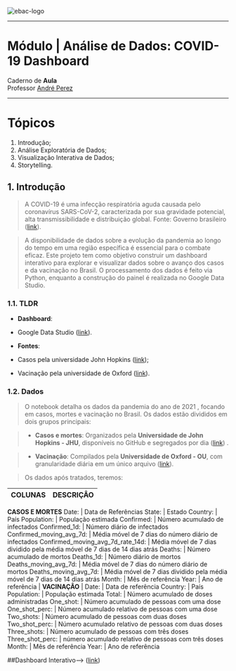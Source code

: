 
<img src="https://raw.githubusercontent.com/andre-marcos-perez/ebac-course-utils/main/media/logo/newebac_logo_black_half.png" alt="ebac-logo">

---

# **Módulo** | Análise de Dados: COVID-19 Dashboard
Caderno de **Aula**<br>
Professor [André Perez](https://www.linkedin.com/in/andremarcosperez/)

---


# **Tópicos**

<ol type="1">
  <li>Introdução;</li>
  <li>Análise Exploratória de Dados;</li>
  <li>Visualização Interativa de Dados;</li>
  <li>Storytelling.</li>
</ol>



## 1\. Introdução

> A COVID-19 é uma infecção respiratória aguda causada pelo coronavírus SARS-CoV-2, caracterizada por sua gravidade potencial, alta transmissibilidade e distribuição global. Fonte: Governo brasileiro ([link](https://www.gov.br/saude/pt-br/assuntos/covid-19)).

> A disponibilidade de dados sobre a evolução da pandemia ao longo do tempo em uma região específica é essencial para o combate eficaz. Este projeto tem como objetivo construir um dashboard interativo para explorar e visualizar dados sobre o avanço dos casos e da vacinação no Brasil. O processamento dos dados é feito via Python, enquanto a construção do painel é realizada no Google Data Studio.



### 1.1. TLDR


 - **Dashboard**:
  - Google Data Studio ([link](https://lookerstudio.google.com/u/0/reporting/9d73aa32-1ef2-4341-a830-7a30791bb9de/page/CJlFE)).

 - **Fontes**:
  - Casos pela universidade John Hopkins ([link](https://github.com/CSSEGISandData/COVID-19/tree/master/csse_covid_19_data/csse_covid_19_daily_reports));
  - Vacinação pela universidade de Oxford ([link](https://covid.ourworldindata.org/data/owid-covid-data.csv)).



### 1.2. Dados


> O notebook detalha os dados da pandemia do ano de 2021 , focando em casos, mortes e vacinação no Brasil. Os dados estão divididos em dois grupos principais:

> - **Casos e mortes**: Organizados pela **Universidade de John Hopkins - JHU**, disponíveis no GitHub e segregados por dia ([link](https://raw.githubusercontent.com/CSSEGISandData/COVID-19/master/csse_covid_19_data/csse_covid_19_daily_reports/01-12-2021.csv)) .

> - **Vacinação**: Compilados pela **Universidade de Oxford - OU**, com granularidade diária em um único arquivo ([link](https://covid.ourworldindata.org/data/owid-covid-data.csv)).

> Os dados após tratados, teremos:

**COLUNAS**                                   | **DESCRIÇÂO**
----------------------------------        | ------
**CASOS E MORTES**
Date:                                     | Data de Referências
State:                                    | Estado
Country:                                  | País
Population:                               | População estimada
Confirmed:                                | Número acumulado de infectados
Confirmed_1d:                             | Número diário de infectados
Confirmed_moving_avg_7d:                  | Média móvel de 7 dias do número diário de infectados
Confirmed_moving_avg_7d_rate_14d:         | Média móvel de 7 dias dividido pela média móvel de 7 dias de 14 dias atrás
Deaths:                                   | Número acumulado de mortos
Deaths_1d:                                | Número diário de mortos
Deaths_moving_avg_7d:                     | Média móvel de 7 dias do número diário de mortos
Deaths_moving_avg_7d:                     | Média móvel de 7 dias dividido pela média móvel de 7 dias de 14 dias atrás
Month:                                    | Mês de referência
Year:                                     | Ano de referência
                                          |
**VACINAÇÂO**                           |
Date:                                     | Data de referência
Country:                                  | País
Population:                               | População estimada
Total:                                    | Número acumulado de doses administradas
One_shot:                                 | Número acumulado de pessoas com uma dose
One_shot_perc:                            | Número acumulado relativo de pessoas com uma dose
Two_shots:                                | Número acumulado de pessoas com duas doses
Two_shot_perc:                            | Número acumulado relativo de pessoas com duas doses
Three_shots:                              | Número acumulado de pessoas com três doses
Three_shot_perc:                          | número acumulado relativo de pessoas com três doses
Month:                                    | Mês de referência
Year:                                     | Ano de referência


##Dashboard Interativo--> ([link](https://lookerstudio.google.com/u/0/reporting/9d73aa32-1ef2-4341-a830-7a30791bb9de/page/CJlFE))
